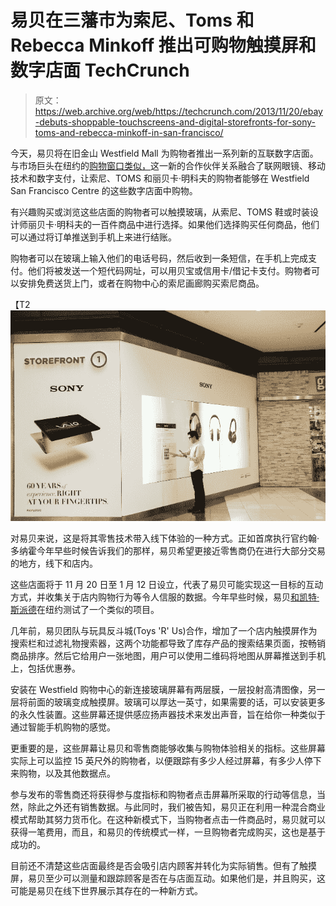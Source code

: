 # 易贝在三藩市为索尼、Toms 和 Rebecca Minkoff 推出可购物触摸屏和数字店面 TechCrunch

> 原文：<https://web.archive.org/web/https://techcrunch.com/2013/11/20/ebay-debuts-shoppable-touchscreens-and-digital-storefronts-for-sony-toms-and-rebecca-minkoff-in-san-francisco/>

今天，易贝将在旧金山 Westfield Mall 为购物者推出一系列新的互联数字店面。与市场巨头在纽约的[购物窗口类似，](https://web.archive.org/web/20221209001026/https://beta.techcrunch.com/2013/06/05/ebay-to-make-true-window-shopping-a-reality-with-new-nyc-virtual-retail-stores/)这一新的合作伙伴关系融合了联网眼镜、移动技术和数字支付，让索尼、TOMS 和丽贝卡·明科夫的购物者能够在 Westfield San Francisco Centre 的这些数字店面中购物。

有兴趣购买或浏览这些店面的购物者可以触摸玻璃，从索尼、TOMS 鞋或时装设计师丽贝卡·明科夫的一百件商品中进行选择。如果他们选择购买任何商品，他们可以通过将订单推送到手机上来进行结账。

购物者可以在玻璃上输入他们的电话号码，然后收到一条短信，在手机上完成支付。他们将被发送一个短代码网址，可以用贝宝或信用卡/借记卡支付。购物者可以安排免费送货上门，或者在购物中心的索尼画廊购买索尼商品。

【T2![ebayinc_digitalstorefront_sony.png_-_Box](img/ec3c1923861f2db997a0732ab5c8702b.png)

对易贝来说，这是将其零售技术带入线下体验的一种方式。正如首席执行官约翰·多纳霍今年早些时候告诉我们的那样，易贝希望更接近零售商仍在进行大部分交易的地方，线下和店内。

这些店面将于 11 月 20 日至 1 月 12 日设立，代表了易贝可能实现这一目标的互动方式，并收集关于店内购物行为等令人信服的数据。今年早些时候，易贝[和凯特·斯派德](https://web.archive.org/web/20221209001026/https://beta.techcrunch.com/2013/06/14/ebay-gets-physical-with-a-street-side-sales-kiosk-for-kate-spade/)在纽约测试了一个类似的项目。

几年前，易贝团队与玩具反斗城(Toys 'R' Us)合作，增加了一个店内触摸屏作为搜索栏和过滤礼物搜索器，这两个功能都导致了库存产品的搜索结果页面，按畅销商品排序。然后它给用户一张地图，用户可以使用二维码将地图从屏幕推送到手机上，包括优惠券。

安装在 Westfield 购物中心的新连接玻璃屏幕有两层膜，一层投射高清图像，另一层将前面的玻璃变成触摸屏。玻璃可以厚达一英寸，如果需要的话，可以安装更多的永久性装置。这些屏幕还提供感应扬声器技术来发出声音，旨在给你一种类似于通过智能手机购物的感觉。

更重要的是，这些屏幕让易贝和零售商能够收集与购物体验相关的指标。这些屏幕实际上可以监控 15 英尺外的购物者，以便跟踪有多少人经过屏幕，有多少人停下来购物，以及其他数据点。

参与发布的零售商还将获得参与度指标和购物者点击屏幕所采取的行动等信息，当然，除此之外还有销售数据。与此同时，我们被告知，易贝正在利用一种混合商业模式帮助其努力货币化。在这种新模式下，当购物者点击一件商品时，易贝就可以获得一笔费用，而且，和易贝的传统模式一样，一旦购物者完成购买，这也是基于成功的。

目前还不清楚这些店面最终是否会吸引店内顾客并转化为实际销售。但有了触摸屏，易贝至少可以测量和跟踪顾客是否在与店面互动。如果他们是，并且购买，这可能是易贝在线下世界展示其存在的一种新方式。
